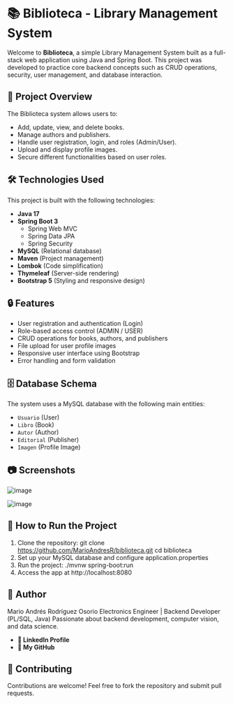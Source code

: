 # 📚 Biblioteca - Library Management System

Welcome to **Biblioteca**, a simple Library Management System built as a full-stack web application using Java and Spring Boot. 
This project was developed to practice core backend concepts such as CRUD operations, security, user management, and database interaction.

## 🚀 Project Overview

The Biblioteca system allows users to:
- Add, update, view, and delete books.
- Manage authors and publishers.
- Handle user registration, login, and roles (Admin/User).
- Upload and display profile images.
- Secure different functionalities based on user roles.

## 🛠️ Technologies Used

This project is built with the following technologies:
- **Java 17**
- **Spring Boot 3**
  - Spring Web MVC
  - Spring Data JPA
  - Spring Security
- **MySQL** (Relational database)
- **Maven** (Project management)
- **Lombok** (Code simplification)
- **Thymeleaf** (Server-side rendering)
- **Bootstrap 5** (Styling and responsive design)

## 🔒 Features
- User registration and authentication (Login)
- Role-based access control (ADMIN / USER)
- CRUD operations for books, authors, and publishers
- File upload for user profile images
- Responsive user interface using Bootstrap
- Error handling and form validation

## 🗄️ Database Schema
The system uses a MySQL database with the following main entities:
- `Usuario` (User)
- `Libro` (Book)
- `Autor` (Author)
- `Editorial` (Publisher)
- `Imagen` (Profile Image)

## 📷 Screenshots
![image](https://github.com/user-attachments/assets/8d72f74d-b3e4-4839-ba9d-1a0f10af1126)

![image](https://github.com/user-attachments/assets/de25aed7-723c-4534-9310-1efb058ee711)

## 🚀 How to Run the Project
1. Clone the repository:
   git clone https://github.com/MarioAndresR/biblioteca.git
   cd biblioteca
2. Set up your MySQL database and configure application.properties
3. Run the project:
  ./mvnw spring-boot:run
4. Access the app at http://localhost:8080

## 🧠 Author
Mario Andrés Rodríguez Osorio
Electronics Engineer | Backend Developer (PL/SQL, Java)
Passionate about backend development, computer vision, and data science.

- **💼 LinkedIn Profile**
- **📂 My GitHub**

## 🤝 Contributing
Contributions are welcome! Feel free to fork the repository and submit pull requests.
